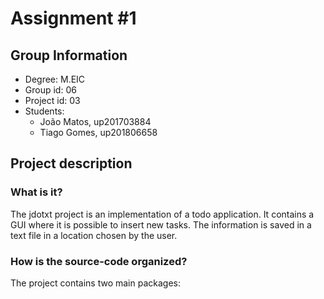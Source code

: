# Assignment #1

## Group Information

- Degree: M.EIC
- Group id: 06
- Project id: 03
- Students:
  - João Matos, up201703884
  - Tiago Gomes, up201806658

## Project description

### What is it?

The jdotxt project is an implementation of a todo application. It contains a GUI where it is possible to insert new tasks. The information is saved in a text file in a location chosen by the user.

### How is the source-code organized?

The project contains two main packages:



